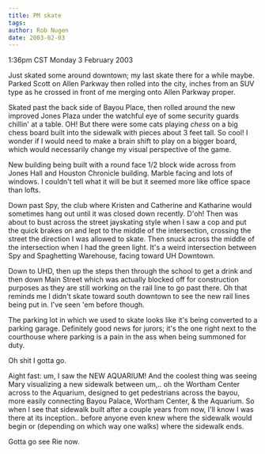 ```yaml
---
title: PM skate
tags: 
author: Rob Nugen
date: 2003-02-03
---
```


<p class=date>1:36pm CST Monday 3 February 2003</p>

<p>Just skated some around downtown; my last skate there for a while
maybe.  Parked Scott on Allen Parkway then rolled into the city,
inches from an SUV type as he crossed in front of me merging onto
Allen Parkway proper.</p>

<p>Skated past the back side of Bayou Place, then rolled around the
new improved Jones Plaza under the watchful eye of some security
guards chillin' at a table.  OH!  But there were some cats playing
<em>chess</em> on a big chess board built into the sidewalk with
pieces about 3 feet tall.  So cool!  I wonder if I would need to make
a brain shift to play on a bigger board, which would necessarily
change my visual perspective of the game.</p>

<p>New building being built with a round face 1/2 block wide across
from Jones Hall and Houston Chronicle building.  Marble facing and
lots of windows.  I couldn't tell what it will be but it seemed more
like office space than lofts.</p>

<p>Down past Spy, the club where Kristen and Catherine and Katharine
would sometimes hang out until it was closed down recently.  D'oh!
Then was about to bust across the street jayskating style when I saw a
cop and put the quick brakes on and lept to the middle of the
intersection, crossing the street the direction I was allowed to
skate.  Then snuck across the middle of the intersection when I had
the green light.  It's a weird intersection between Spy and
Spaghetting Warehouse, facing toward UH Downtown.</p>

<p>Down to UHD, then up the steps then through the school to get a
drink and then down Main Street which was actually blocked off for
construction purposes as they are still working on the rail line to go
past there.  Oh that reminds me I didn't skate toward south downtown
to see the new rail lines being put in.  I've seen 'em before
though.</p>

<p>The parking lot in which we used to skate looks like it's being
converted to a parking garage.  Definitely good news for jurors; it's
the one right next to the courthouse where parking is a pain in the
ass when being summoned for duty.</p>

<p>Oh shit I gotta go.</p>

<p>Aight fast: um, I saw the NEW AQUARIUM!  And the coolest thing was
seeing Mary visualizing a new sidewalk between um,.. oh the Wortham
Center across to the Aquarium, designed to get pedestrians across the
bayou, more easily connecting Bayou Palace, Wortham Center, & the
Aquarium.  So when I see that sidewalk built after a couple years from
now, I'll know I was there at its inception.. before anyone even knew
where the sidewalk would begin or (depending on which way one walks)
where the sidewalk ends.</p>

<p>Gotta go see Rie now.</p>
